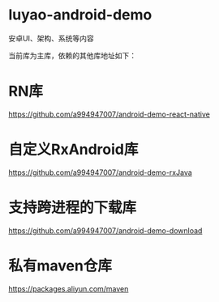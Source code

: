 # luyao-android-demo
安卓UI、架构、系统等内容

当前库为主库，依赖的其他库地址如下：
# RN库
https://github.com/a994947007/android-demo-react-native

# 自定义RxAndroid库
https://github.com/a994947007/android-demo-rxJava

# 支持跨进程的下载库
https://github.com/a994947007/android-demo-download

# 私有maven仓库
https://packages.aliyun.com/maven